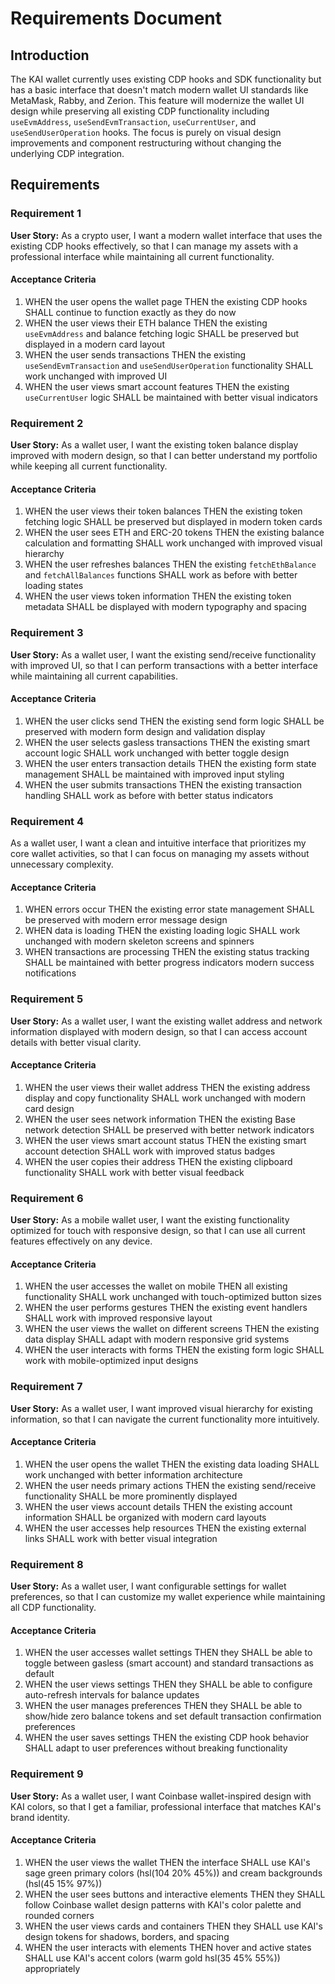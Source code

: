 # Requirements Document

## Introduction

The KAI wallet currently uses existing CDP hooks and SDK functionality but has a basic interface that doesn't match modern wallet UI standards like MetaMask, Rabby, and Zerion. This feature will modernize the wallet UI design while preserving all existing CDP functionality including `useEvmAddress`, `useSendEvmTransaction`, `useCurrentUser`, and `useSendUserOperation` hooks. The focus is purely on visual design improvements and component restructuring without changing the underlying CDP integration.

## Requirements

### Requirement 1

**User Story:** As a crypto user, I want a modern wallet interface that uses the existing CDP hooks effectively, so that I can manage my assets with a professional interface while maintaining all current functionality.

#### Acceptance Criteria

1. WHEN the user opens the wallet page THEN the existing CDP hooks SHALL continue to function exactly as they do now
2. WHEN the user views their ETH balance THEN the existing `useEvmAddress` and balance fetching logic SHALL be preserved but displayed in a modern card layout
3. WHEN the user sends transactions THEN the existing `useSendEvmTransaction` and `useSendUserOperation` functionality SHALL work unchanged with improved UI
4. WHEN the user views smart account features THEN the existing `useCurrentUser` logic SHALL be maintained with better visual indicators

### Requirement 2

**User Story:** As a wallet user, I want the existing token balance display improved with modern design, so that I can better understand my portfolio while keeping all current functionality.

#### Acceptance Criteria

1. WHEN the user views their token balances THEN the existing token fetching logic SHALL be preserved but displayed in modern token cards
2. WHEN the user sees ETH and ERC-20 tokens THEN the existing balance calculation and formatting SHALL work unchanged with improved visual hierarchy
3. WHEN the user refreshes balances THEN the existing `fetchEthBalance` and `fetchAllBalances` functions SHALL work as before with better loading states
4. WHEN the user views token information THEN the existing token metadata SHALL be displayed with modern typography and spacing

### Requirement 3

**User Story:** As a wallet user, I want the existing send/receive functionality with improved UI, so that I can perform transactions with a better interface while maintaining all current capabilities.

#### Acceptance Criteria

1. WHEN the user clicks send THEN the existing send form logic SHALL be preserved with modern form design and validation display
2. WHEN the user selects gasless transactions THEN the existing smart account logic SHALL work unchanged with better toggle design
3. WHEN the user enters transaction details THEN the existing form state management SHALL be maintained with improved input styling
4. WHEN the user submits transactions THEN the existing transaction handling SHALL work as before with better status indicators

### Requirement 4

As a wallet user, I want a clean and intuitive interface that prioritizes my core wallet activities, so that I can focus on managing my assets without unnecessary complexity.

#### Acceptance Criteria

1. WHEN errors occur THEN the existing error state management SHALL be preserved with modern error message design
2. WHEN data is loading THEN the existing loading logic SHALL work unchanged with modern skeleton screens and spinners
3. WHEN transactions are processing THEN the existing status tracking SHALL be maintained with better progress indicators
modern success notifications

### Requirement 5

**User Story:** As a wallet user, I want the existing wallet address and network information displayed with modern design, so that I can access account details with better visual clarity.

#### Acceptance Criteria

1. WHEN the user views their wallet address THEN the existing address display and copy functionality SHALL work unchanged with modern card design
2. WHEN the user sees network information THEN the existing Base network detection SHALL be preserved with better network indicators
3. WHEN the user views smart account status THEN the existing smart account detection SHALL work with improved status badges
4. WHEN the user copies their address THEN the existing clipboard functionality SHALL work with better visual feedback

### Requirement 6

**User Story:** As a mobile wallet user, I want the existing functionality optimized for touch with responsive design, so that I can use all current features effectively on any device.

#### Acceptance Criteria

1. WHEN the user accesses the wallet on mobile THEN all existing functionality SHALL work unchanged with touch-optimized button sizes
2. WHEN the user performs gestures THEN the existing event handlers SHALL work with improved responsive layout
3. WHEN the user views the wallet on different screens THEN the existing data display SHALL adapt with modern responsive grid systems
4. WHEN the user interacts with forms THEN the existing form logic SHALL work with mobile-optimized input designs

### Requirement 7

**User Story:** As a wallet user, I want improved visual hierarchy for existing information, so that I can navigate the current functionality more intuitively.

#### Acceptance Criteria

1. WHEN the user opens the wallet THEN the existing data loading SHALL work unchanged with better information architecture
2. WHEN the user needs primary actions THEN the existing send/receive functionality SHALL be more prominently displayed
3. WHEN the user views account details THEN the existing account information SHALL be organized with modern card layouts
4. WHEN the user accesses help resources THEN the existing external links SHALL work with better visual integration

### Requirement 8

**User Story:** As a wallet user, I want configurable settings for wallet preferences, so that I can customize my wallet experience while maintaining all CDP functionality.

#### Acceptance Criteria

1. WHEN the user accesses wallet settings THEN they SHALL be able to toggle between gasless (smart account) and standard transactions as default
2. WHEN the user views settings THEN they SHALL be able to configure auto-refresh intervals for balance updates
3. WHEN the user manages preferences THEN they SHALL be able to show/hide zero balance tokens and set default transaction confirmation preferences
4. WHEN the user saves settings THEN the existing CDP hook behavior SHALL adapt to user preferences without breaking functionality

### Requirement 9

**User Story:** As a wallet user, I want Coinbase wallet-inspired design with KAI colors, so that I get a familiar, professional interface that matches KAI's brand identity.

#### Acceptance Criteria

1. WHEN the user views the wallet THEN the interface SHALL use KAI's sage green primary colors (hsl(104 20% 45%)) and cream backgrounds (hsl(45 15% 97%))
2. WHEN the user sees buttons and interactive elements THEN they SHALL follow Coinbase wallet design patterns with KAI's color palette and rounded corners
3. WHEN the user views cards and containers THEN they SHALL use KAI's design tokens for shadows, borders, and spacing
4. WHEN the user interacts with elements THEN hover and active states SHALL use KAI's accent colors (warm gold hsl(35 45% 55%)) appropriately